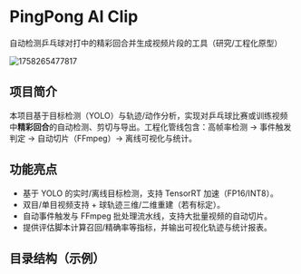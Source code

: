 # PingPong AI Clip

自动检测乒乓球对打中的精彩回合并生成视频片段的工具（研究/工程化原型）

![1758265477817](images/readme/1758265477817.png)

## 项目简介

本项目基于目标检测（YOLO）与轨迹/动作分析，实现对乒乓球比赛或训练视频中**精彩回合**的自动检测、剪切与导出。工程化管线包含：高帧率检测 → 事件触发判定 → 自动切片（FFmpeg）→ 离线可视化与统计。

## 功能亮点

- 基于 YOLO 的实时/离线目标检测，支持 TensorRT 加速（FP16/INT8）。
- 双目/单目视频支持 + 球轨迹三维/二维重建（若有标定）。
- 自动事件触发与 FFmpeg 批处理流水线，支持大批量视频的自动切片。
- 提供评估脚本计算召回/精确率等指标，并输出可视化轨迹与统计报表。

## 目录结构（示例）

